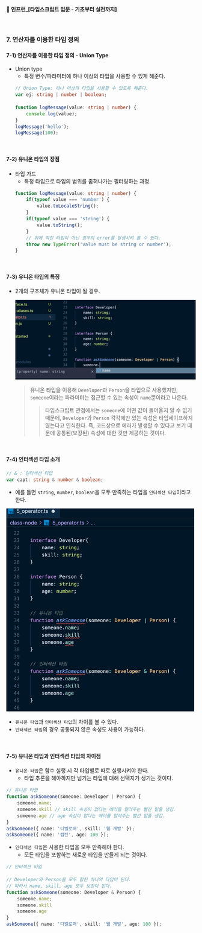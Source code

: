 ####  🚀 인프런_[타입스크립트 입문 - 기초부터 실전까지]
<br/>

### 7. 연산자를 이용한 타입 정의
#### 7-1) 연산자를 이용한 타입 정의 - Union Type
- Union type
	- 특정 변수/파라미터에 하나 이상의 타입을 사용할 수 있게 해준다.
	```typescript
	// Union Type: 하나 이상의 타입을 사용할 수 있도록 해준다.
	var ej: string | number | boolean;
	
	function logMessage(value: string | number) {
		console.log(value);
	}
	logMessage('hello');
	logMessage(100);
	```
<br/>

#### 7-2)   유니온 타입의 장점
- 타입 가드
	- 특정 타입으로 타입의 범위를 좁혀나가는 필터링하는 과정.
	```typescript
	function logMessage(value: string | number) {
		if(typeof value === 'number') {
			value.toLocaleString();
		}
		if(typeof value === 'string') {
			value.toString();
		}
		// 위에 적힌 타입이 아닌 경우의 error를 발생시켜 볼 수 있다.
		throw new TypeError('value must be string or number'); 
	}
	```
<br/>

#### 7-3)   유니온 타입의 특징
- 2개의 구조체가 유니온 타입이 될 경우.

	<img src="./imgs/7-3-1.png" width="500"/>

	> 유니온 타입을 이용해 `Developer`과 `Person`을 타입으로 사용했지만, `someone`이라는 파라미터는 접근할 수 있는 속성이 `name`뿐이라고 나온다.
	>> 타입스크립트 관점에서는 `someone`에 어떤 값이 들어올지 알 수 없기 때문에, `Developer`과 `Person` 각각에만 있는 속성은 타입세이프하지 않는다고 인식한다.
	> 즉, 코드상으로 에러가 발생할 수 있다고 보기 때문에 공통된(보장된) 속성에 대한 것만 제공하는 것이다.

<br/>

#### 7-4)   인터섹션 타입 소개
```typescript
// & : 인터섹션 타입
var capt: string & number & boolean;
```
- 예를 들면 `string`, `number`, `boolean`을 모두 만족하는 타입을 `인터섹션 타입`이라고 한다.

<img src="./imgs/7-4-1.png" width="500"/>

- `유니온 타입`과 `인터섹션 타입`의 차이를 볼 수 있다.
- `인터섹션 타입`의 경우 공통되지 않은 속성도 사용이 가능하다.

<br/>

#### 7-5)   유니온 타입과 인터섹션 타입의 차이점
- `유니온 타입`은 함수 실행 시 각 타입별로 따로 실행시켜야 한다.
	- 타입 추론을 해야하지만 넘기는 타입에 대해 선택지가 생기는 것이다.
```typescript
// 유니온 타입
function askSomeone(someone: Developer | Person) {
	someone.name;
	someone.skill // skill 속성이 없다는 에러를 알려주는 빨간 밑줄 생김.
	someone.age // age 속성이 없다는 에러를 알려주는 빨간 밑줄 생김.
}
askSomeone({ name: '디벨로퍼', skill: '웹 개발' });
askSomeone({ name: '캡틴', age: 100 });
 ```
 
 - `인터섹션 타입`은 사용한 타입을 모두 만족해야 한다. 
	 - 모든 타입을 포함하는 새로운 타입을 만들게 되는 것이다.
```typescript
// 인터섹션 타입

// Developer와 Person을 모두 합친 하나의 타입이 된다.
// 따라서 name, skill, age 모두 보장이 된다.
function askSomeone(someone: Developer & Person) {
	someone.name;
	someone.skill
	someone.age
}
askSomeone({ name: '디벨로퍼', skill: '웹 개발', age: 100 });
```
